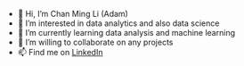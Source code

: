 - 👋 Hi, I’m Chan Ming Li (Adam)
- 👀 I’m interested in data analytics and also data science
- 🌱 I’m currently learning data analysis and machine learning
- 💞️ I’m willing to collaborate on any projects 
- 📫 Find me on [LinkedIn](www.linkedin.com/in/ming-li-chan-adam)

<!---
AdamChan-ML/AdamChan-ML is a ✨ special ✨ repository because its `README.md` (this file) appears on your GitHub profile.
You can click the Preview link to take a look at your changes.
--->
